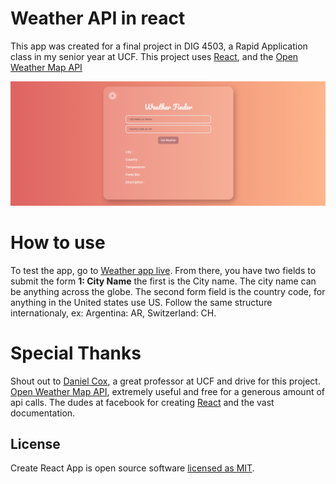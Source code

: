 # Weather API in react

This app was created for a final project in DIG 4503, a Rapid Application class in my senior year at UCF. This project uses [React](https://reactjs.org/), and the [Open Weather Map API](https://openweathermap.org/api)

![alt text](./docs/readme.PNG) 

# How to use

To test the app, go to [Weather app live](https://stephenamaya.github.io/weather/). 
From there, you have two fields to submit the form
**1: City Name** 
the first is the City name. The city name can be anything across the globe. The second form field is the country code, for anything in the United states use US. Follow the same structure internationaly, ex: Argentina: AR, Switzerland: CH.

# Special Thanks

Shout out to [Daniel Cox](https://github.com/videlais), a great professor at UCF and drive for this project. 
[Open Weather Map API](https://openweathermap.org/api), extremely useful and free for a generous amount of api calls.
 The dudes at facebook for creating [React](https://reactjs.org/) and the vast documentation.


## License

Create React App is open source software [licensed as MIT](https://github.com/facebook/create-react-app/blob/master/LICENSE).
